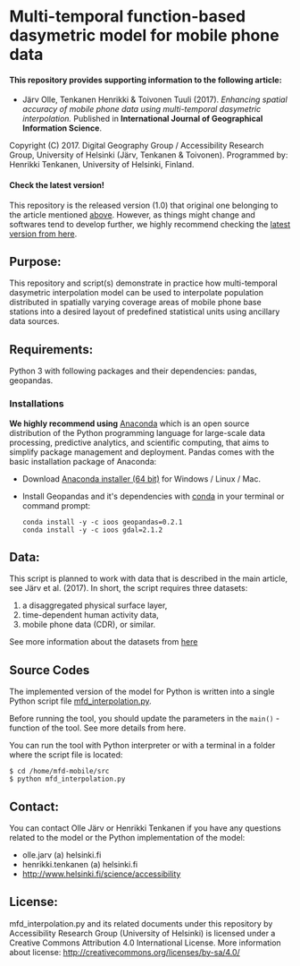 # Multi-temporal function-based dasymetric model for mobile phone data

#### This repository provides supporting information to the following article:

 - Järv Olle, Tenkanen Henrikki & Toivonen Tuuli (2017). *Enhancing spatial accuracy of mobile
  phone data using multi-temporal dasymetric interpolation.* Published in **International Journal of 
  Geographical Information Science**.

Copyright (C) 2017.  Digital Geography Group / Accessibility Research Group, University of Helsinki (Järv, Tenkanen & Toivonen).
Programmed by: Henrikki Tenkanen, University of Helsinki, Finland.

#### Check the latest version!

This repository is the released version (1.0) that original one belonging to the article mentioned [above](README.md#this-repository-provides-supporting-information-to-the-following-article). However, as things might change and softwares tend to develop further, we highly recommend checking the [latest version from here](https://github.com/AccessibilityRG/MFD_Mobile).

## Purpose:
  
This repository and script(s) demonstrate in practice how multi-temporal dasymetric interpolation model can be used to interpolate population distributed in spatially varying coverage areas of mobile phone base stations into a desired layout of predefined statistical units using ancillary data sources. 

## Requirements:

Python 3 with following packages and their dependencies: pandas, geopandas.

### Installations

**We highly recommend using** [Anaconda](https://www.continuum.io/anaconda-overview) which is an open source distribution of the Python programming language for large-scale data processing, predictive analytics, and scientific computing, that aims to simplify package management and deployment. Pandas comes with the basic installation package of Anaconda:

 - Download [Anaconda installer (64 bit)](https://www.continuum.io/downloads) for Windows / Linux / Mac.
 
 - Install Geopandas and it's dependencies with [conda](http://conda.pydata.org/docs/using/using.html) in your terminal or command prompt:
 
    ```
    conda install -y -c ioos geopandas=0.2.1
    conda install -y -c ioos gdal=2.1.2
    ```

## Data:

This script is planned to work with data that is described in the main article, see Järv et al. (2017). In short, the script requires three datasets:
  
  1) a disaggregated physical surface layer, 
  2) time-dependent human activity data,
  3) mobile phone data (CDR), or similar. 
  
See more information about the datasets from [here]()

## Source Codes

The implemented version of the model for Python is written into a single Python script file [mfd_interpolation.py](src/mfd_interpolation.py).

Before running the tool, you should update the parameters in the `main()` -function of the tool. See more details from here.

You can run the tool with Python interpreter or with a terminal in a folder where the script file is located:
  
  ```
  $ cd /home/mfd-mobile/src
  $ python mfd_interpolation.py
  ``` 

## Contact:

You can contact Olle Järv or Henrikki Tenkanen if you have any questions related to the model or the Python implementation of the model:
  
 - olle.jarv (a) helsinki.fi
 - henrikki.tenkanen (a) helsinki.fi
 - http://www.helsinki.fi/science/accessibility

## License:

mfd_interpolation.py and its related documents under this repository by Accessibility Research Group (University of Helsinki) is licensed under a Creative Commons Attribution 4.0 International License. 
More information about license: http://creativecommons.org/licenses/by-sa/4.0/

